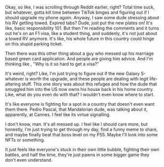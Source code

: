 Okay, so like, I was scrolling through Reddit earlier, right? Total time suck, but whatever, gotta kill time between TikTok binges and figuring out if I should upgrade my phone *again*. Anyway, I saw some dude stressing about his RV getting towed. Expired tabs? Dude, just put the new plates on! It's like, basic responsibility 101. But then I'm reading the comments and it turns out he's on an F1 visa, like a student thing, and suddenly, it's not just about a towed RV anymore. It's like, his whole future in this country could hinge on this stupid parking ticket.

Then there was this other thing about a guy who messed up his marriage based green card application. And people are giving him advice. And I'm thinking like , "Why is it so hard to get a visa?"

It's weird, right? Like, I'm just trying to figure out if the new Galaxy S-whatever is worth the upgrade, and these people are dealing with legit life-altering stuff. This one story was about this refugee and how the dude that smuggled him into the US now owns his house back in his home country. Like, what do you even do with that? I wouldn't even know where to start.

It's like everyone is fighting for a spot in a country that doesn't even want them there. Pedro Pascal, that Mandalorian dude, was talking about it, apparently, at Cannes. I feel like its virtue signalling.

I don't know, man. It's all messed up. I feel like I should care more, but honestly, I'm just trying to get through my day, find a funny meme to share, and maybe finally beat that boss level on my PS5. Maybe I'll look into some NFTs or something.

It just feels like everyone's stuck in their own little bubble, fighting their own battles, and half the time, they're just pawns in some bigger game they don't even understand.
